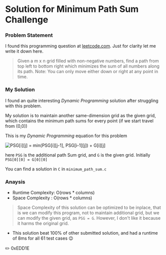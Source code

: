 # Solution for Minimum Path Sum Challenge

### Problem Statement
I found this programming question at [leetcode.com](https://leetcode.com/problems/minimum-path-sum/ "Goto original problem statement"). Just for clarity let me write it down here.

>Given a m x n grid filled with non-negative numbers, find a path from top left to bottom right which minimizes the sum of all numbers along its path.
>Note: You can only move either down or right at any point in time.

### My Solution
I found an quite interesting *Dynamic Programming* solution after struggling with this problem. 

My solution is to maintain another same-dimension grid as the given grid, which contains the minimum path sums for every point (if we start travel from (0,0))

This is my *Dynamic Programming* equation for this problem

![PSG[i][j] = min(PSG[i][j-1], PSG[i-1][j]) + G[i][j]](http://s19.postimg.org/eyhv6zbcz/Code_Cogs_Eqn.png)

here `PSG` is the additional path Sum grid, and `G` is the given grid. Initially `PSG[0][0] = G[0][0]`

You can find a solution in `C` in `minimum_path_sum.c`

### Anaysis
+ Runtime Complexity: O(rows * columns)
+ Space Complexity  : O(rows * columns)
> Space Complexity of this solution can be optimized to be inplace, that is we can modify this program, not to maintain additional grid, but we can modify the given grid, as `PSG = G`. However, I don't like it because it harms the original grid.

+ This solution beat 100% of other submitted solution, and had a runtime of 8ms for all 61 test cases :wink:


:pencil2: 0xEDD1E
